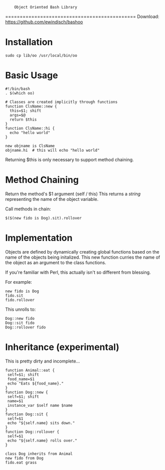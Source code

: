         Object Oriented Bash Library
=============================================
Download: https://github.com/ewindisch/bashoo


Installation
============

    sudo cp lib/oo /usr/local/bin/oo


Basic Usage
===========

    #!/bin/bash
    . $(which oo)

    # Classes are created implicitly through functions
    function ClsName::new {
      this=$1; shift
      args=$@
      return $this
    }
    function ClsName::hi {
      echo "hello world"
    }

    new objname is ClsName
    objname.hi  # this will echo "hello world"

Returning $this is only necessary to support
method chaining.


Method Chaining
===============

Return the method's $1 argument (self / this)
This returns a *string* representing the
name of the object variable.

Call methods in chain:

    $($(new fido is Dog).sit).rollover


Implementation
==============

Objects are defined by dynamically creating global
functions based on the name of the objects being
initalized. This new function curries the name
of the object as an argument to the class functions.

If you're familiar with Perl, this actually isn't so
different from blessing.

For example:

    new fido is Dog
    fido.sit
    fido.rollover

This unrolls to:

    Dog::new fido
    Dog::sit fido
    Dog::rollover fido


Inheritance (experimental)
==========================

This is pretty dirty and incomplete...

    function Animal::eat {
     self=$1; shift
     food_name=$1
     echo "Eats ${food_name}."
    }
    function Dog::new {
     self=$1; shift
     name=$1
     instance_var $self name $name
    }
    function Dog::sit {
     self=$1
     echo "${self.name} sits down."
    }
    function Dog::rollover {
     self=$1
     echo "${self.name} rolls over."
    }

    class Dog inherits from Animal
    new fido from Dog
    fido.eat grass
